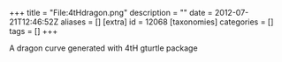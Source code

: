 +++
title = "File:4tHdragon.png"
description = ""
date = 2012-07-21T12:46:52Z
aliases = []
[extra]
id = 12068
[taxonomies]
categories = []
tags = []
+++

A dragon curve generated with 4tH gturtle package
